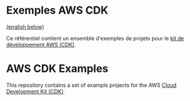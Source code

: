 # Exemples AWS CDK

[(english below)](https://github.com/ebellavance/aws-cdk-examples/edit/main/README.md#aws-cdk-examples)

Ce référentiel contient un ensemble d'exemples de projets pour le [kit de développement AWS (CDK)](https://github.com/aws/aws-cdk).

# AWS CDK Examples

This repository contains a set of example projects for the AWS [Cloud Development Kit (CDK)](https://github.com/aws/aws-cdk).
